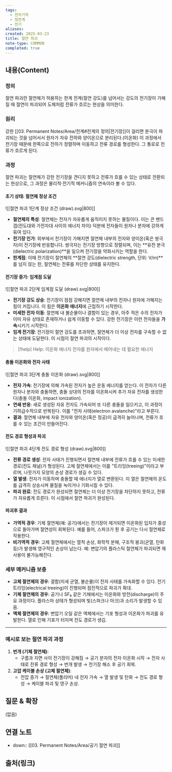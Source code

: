 ```yaml
---
tags:
  - 전자기학
  - 정전계
  - 전기
aliases: 
created: 2025-03-23
title: 절연 파괴
note-type: COMMON
completed: true
---
```


## 내용(Content)

### 정의

절연 파괴란 절연체가 허용하는 한계 전계(절연 강도)를 넘어서는 강도의 전기장이 가해질 때 절연이 파괴되어 도체처럼 전류가 흐르는 현상을 의미한다.

### 원리

강한 [[03. Permanent Notes/Area/전계#전계의 정의|전기장]]이 걸리면 분극이 파괴되는 것을 넘어서서 원자가 자유 전하와 양이온으로 분리된다.(이온화) 이 과정에서 전기장 때문에 한쪽으로 전하가 정렬하며 이동하고 전류 경로를 형성한다. 그 통로로 전류가 흐르게 된다.

### 과정

절연 파괴는 절연체가 강한 전기장을 견디지 못하고 전류가 흐를 수 있는 상태로 전환되는 현상으로, 그 과정은 물리적·전기적 메커니즘의 연속이라 볼 수 있다.

#### 초기 상태: 절연체 정상 조건

![[절연 파괴 1단계 정상 조건 (draw).svg|800]]

- **절연체의 특성**: 절연체는 전자가 자유롭게 움직이지 못하는 물질이다. 이는 큰 밴드 갭(전도대와 가전자대 사이의 에너지 차이) 덕분에 전자들이 원자나 분자에 강하게 묶여 있다.
- **전기장 인가**: 외부에서 전기장이 가해지면 절연체 내부의 전자와 양이온(혹은 쌍극자)이 전기장에 반응합니다. 쌍극자는 전기장 방향으로 정렬되며, 이는 **유전 분극(dielectric polarization)**을 일으켜 전기장을 약화시키는 역할을 한다.
- **한계점**: 이때 전기장이 절연체의 **절연 강도(dielectric strength, 단위: V/m)**를 넘지 않는 한, 절연체는 전류를 차단한 상태를 유지한다.

#### 전기장 증가: 임계점 도달

![[절연 파괴 2단계 임계점 도달 (draw).svg|800]]

- **전기장 강도 상승**: 전기장이 점점 강해지면 절연체 내부의 전자나 원자에 가해지는 힘이 커집니다. 이 힘은 **이온화 에너지**에 근접하기 시작한다.
- **미세한 전자 이동**: 절연체 내 불순물이나 결함이 있는 경우, 아주 적은 수의 전자가 이미 자유 상태로 존재하거나 쉽게 이동할 수 있다. 강한 전기장은 이런 전자들을 **가속**시키기 시작한다.
- **임계 전기장**: 전기장이 절연 강도를 초과하면, 절연체가 더 이상 전자를 구속할 수 없는 상태에 도달한다. 이 시점이 절연 파괴의 시작이다.

>[!help] Help: 이온화 에너지
>전자를 원자에서 떼어내는 데 필요한 에너지

#### 충돌 이온화와 전자 사태

![[절연 파괴 3단계 충돌 이온화 (draw).svg|800]]

- **전자 가속**: 전기장에 의해 가속된 전자가 높은 운동 에너지를 얻는다. 이 전자가 다른 원자나 분자와 충돌하면, 충돌 상대의 전자를 이온화시켜 추가 자유 전자를 생성한다(충돌 이온화, impact ionization).
- **연쇄 반응**: 새로 생성된 자유 전자도 가속되어 또 다른 충돌을 일으키고, 이 과정이 기하급수적으로 반복된다. 이를 "전자 사태(electron avalanche)"라고 부른다.
- **결과**: 절연체 내부에 자유 전자와 양이온(혹은 정공)이 급격히 늘어나며, 전류가 흐를 수 있는 조건이 만들어진다.

#### 전도 경로 형성과 파괴
![[절연 파괴 4단계 전도 경로 형성 (draw).svg|800]]

- **전류 경로 생성**: 전자 사태가 진행되면서 절연체 내부에 전류가 흐를 수 있는 미세한 경로(전도 채널)가 형성된다. 고체 절연체에서는 이를 "트리잉(treeing)"이라고 부르며, 나뭇가지 모양의 손상 경로가 생길 수 있다.
- **열 발생**: 전자가 이동하며 충돌할 때 에너지가 열로 변환된다. 이 열은 절연체의 온도를 급격히 상승시켜 물질을 녹이거나 기화시킬 수 있다.
- **파괴 완료**: 전도 경로가 완성되면 절연체는 더 이상 전기장을 차단하지 못하고, 전류가 자유롭게 흐른다. 이 시점에서 절연 파괴가 완성된다.

#### 파괴후 결과

- **가역적 경우**: 기체 절연체(예: 공기)에서는 전기장이 제거되면 이온화된 입자가 중성으로 돌아가며 절연성이 회복된다. 예를 들어, 스파크가 튄 후 공기는 다시 절연체로 작용한다.
- **비가역적 경우**: 고체 절연체에서는 열적 손상, 화학적 분해, 구조적 붕괴(균열, 탄화 등)가 발생해 영구적인 손상이 남는다. 예: 변압기의 플라스틱 절연체가 파괴되면 재사용이 불가능해진다.


### 세부 메커니즘 보충

- **고체 절연체의 경우**: 결함(미세 균열, 불순물)이 전자 사태를 가속화할 수 있다. 전기 트리잉(electrical treeing)이 진행되며 점진적으로 파괴가 확대.
- **기체 절연체의 경우**: 공기나 SF₆ 같은 기체에서는 이온화와 방전(discharge)이 주요 과정이다. 플라스마 상태가 형성되며 빛(스파크나 아크)과 소리가 발생할 수 있음.
- **액체 절연체의 경우**: 변압기 오일 같은 액체에서는 기포 형성과 이온화가 파괴를 유발한다. 열로 인해 기포가 터지며 전도 경로가 생김.

---

### 예시로 보는 절연 파괴 과정

1. **번개 (기체 절연체)**:
    - 구름과 지면 사이 전기장이 강해짐 → 공기 분자의 전자 이온화 시작 → 전자 사태로 전류 경로 형성 → 번개 발생 → 전기장 해소 후 공기 회복.
2. **고압 케이블 손상 (고체 절연체)**:
    - 전압 증가 → 절연체(폴리머) 내 전자 가속 → 열 발생 및 탄화 → 전도 경로 형성 → 케이블 파괴 및 영구 손상.

## 질문 & 확장

(없음)

## 연결 노트

- down:: [[03. Permanent Notes/Area/공기 절연 파괴]]

## 출처(링크)

